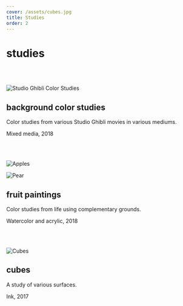 ```yaml
---
cover: /assets/cubes.jpg
title: Studies
order: 2
---
```

# studies

<br>
<br>

![Studio Ghibli Color Studies](https://mir-cdn.behance.net/v1/rendition/project_modules/max_1200/c105e365726191.5afdd5ed23c13.jpg)

## background color studies

Color studies from various Studio Ghibli movies in various mediums.

Mixed media, 2018

<br>
<br>

![Apples](https://mir-cdn.behance.net/v1/rendition/project_modules/max_1200/0cbacc65726191.5afdd5ed22697.jpg)

![Pear](https://mir-cdn.behance.net/v1/rendition/project_modules/max_1200/de1caf65726191.5afdd5ed24468.jpg)

## fruit paintings

Color studies from life using complementary grounds.

Watercolor and acrylic, 2018

<br>

<br>

![Cubes](https://78.media.tumblr.com/edb14350eb2c78676f8153e589ab1386/tumblr_p4kpmyivjn1tbsa22o1_1280.jpg)

## cubes

A study of various surfaces.

Ink, 2017
